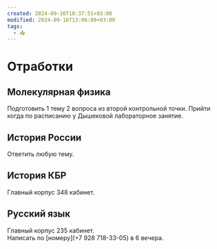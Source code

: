 ```yaml
---
created: 2024-09-16T10:37:51+03:00
modified: 2024-09-16T13:06:00+03:00
tags:
  - 📥
---
```


# Отработки

## Молекулярная физика

Подготовить 1 тему 2 вопроса из второй контрольной точки. Прийти когда по расписанию у Дышековой лабораторное занятие.


## История России

Ответить любую тему.


## История КБР

Главный корпус 348 кабинет.


## Русский язык

Главный корпус 235 кабинет.  
Написать по [номеру](+7 928 718-33-05) в 6 вечера.
